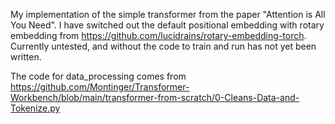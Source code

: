My implementation of the simple transformer from the paper "Attention is All You Need". I have switched out the default positional embedding with rotary embedding from https://github.com/lucidrains/rotary-embedding-torch. Currently untested, and without the code to train and run has not yet been written.

The code for data_processing comes from https://github.com/Montinger/Transformer-Workbench/blob/main/transformer-from-scratch/0-Cleans-Data-and-Tokenize.py 
